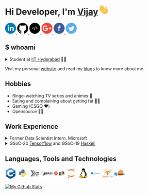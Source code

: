 # Hi Developer, I'm <a href="https://vijayphoenix.github.io/">Vijay</a><img src="https://raw.githubusercontent.com/vijayphoenix/vijayphoenix/master/gifs/Hi.gif" width="36px">

<p float="left">
<a href="https://www.linkedin.com/in/vijaytadikamalla" title="Linkedin">
    <img src="https://raw.githubusercontent.com/vijayphoenix/vijayphoenix/master/logos/linkedin.png" width="36px"/>
</a>
<a href="https://github.com/vijayphoenix" title="GitHub">
    <img src="https://raw.githubusercontent.com/vijayphoenix/vijayphoenix/master/logos/github.png" width="36px"/>
</a>
<a href="https://vijayphoenix.github.io" title="Personal Website">
    <img src="https://raw.githubusercontent.com/vijayphoenix/vijayphoenix/master/logos/code1.png" width="36px"/>
</a>
<a href="mailto:cs17btech11040@iith.ac.in" title="E-mail">
    <img src="https://raw.githubusercontent.com/vijayphoenix/vijayphoenix/master/logos/google-plus.png" width="36px"/>
</a>
<a href="https://www.facebook.com/vijay.tadikamalla/" title="Facebook">
    <img src="https://raw.githubusercontent.com/vijayphoenix/vijayphoenix/master/logos/facebook.png" width="36px"/>
</a>
<a href="https://twitter.com/vijayphoenix1" title="Twitter">
    <img src="https://raw.githubusercontent.com/vijayphoenix/vijayphoenix/master/logos/twitter.png" width="36px"/>
</a>
</p>

## $ whoami

<details>
<summary>Student at <a href="https://iith.ac.in/">IIT Hyderabad</a> 👨‍🎓</summary>
<ul>
  <li>Final year, B. Tech (2017- exp 2021).</li>
  <li>Majoring in Computer Science and Engineering.</li>
</ul>
</details>

Visit my personal [website](https://vijayphoenix.github.io) and read my [blogs](https://vijayphoenix.github.io/blog) to know more about me.

## Hobbies

* Binge-watching TV series and animes 👀
* Eating and complaining about getting fat 🤷‍♂️
* Gaming (CSGO ❤️)
* Opensource 👨‍💻

## Work Experience

<details>
<summary>Former Data Scientist Intern, Microsoft</summary>
<ul>
    <li>Added an Optical Character Recognition (OCR) feature into the new Edge browser's PDF viewer.</li>
</ul>
</details>
<details>
<summary>GSoC-20 <a href="https://summerofcode.withgoogle.com/organizations/5907771876179968/">Tensorflow</a> and GSoC-19 <a href="https://summerofcode.withgoogle.com/archive/2019/organizations/6049761981890560/">Haskell</a></summary>
<ul>
    <li>Worked on <a href="https://summerofcode.withgoogle.com/projects/#4608877833748480" target="_blank">Tensorflow Datasets</a> library with Tensorflow Organisation.</li>
    <li>Worked on <a href="https://summerofcode.withgoogle.com/archive/2019/projects/5677076210778112/" target="_blank">HsYAML</a> library with Haskell Organisation.</li>
</ul>
</details>

## Languages, Tools and Technologies

<p float="left">
<img width="36px" title="C++" src="https://raw.githubusercontent.com/github/explore/80688e429a7d4ef2fca1e82350fe8e3517d3494d/topics/cpp/cpp.png">
<img width="36px" title="Python" src="https://raw.githubusercontent.com/github/explore/80688e429a7d4ef2fca1e82350fe8e3517d3494d/topics/python/python.png">
<img width="36px" title="Haskell" src="https://raw.githubusercontent.com/github/explore/80688e429a7d4ef2fca1e82350fe8e3517d3494d/topics/haskell/haskell.png">
<img width="36px" title="Bash" src="https://raw.githubusercontent.com/github/explore/80688e429a7d4ef2fca1e82350fe8e3517d3494d/topics/bash/bash.png">
<img width="36px" title="Git" src="https://raw.githubusercontent.com/github/explore/80688e429a7d4ef2fca1e82350fe8e3517d3494d/topics/git/git.png">
<img width="36px" title="Jupyter notebook" src="https://raw.githubusercontent.com/github/explore/80688e429a7d4ef2fca1e82350fe8e3517d3494d/topics/jupyter-notebook/jupyter-notebook.png">
<img width="36px" title="Linux" src="https://raw.githubusercontent.com/github/explore/80688e429a7d4ef2fca1e82350fe8e3517d3494d/topics/linux/linux.png">
<img width="36px" title="Windows" src="https://raw.githubusercontent.com/github/explore/80688e429a7d4ef2fca1e82350fe8e3517d3494d/topics/windows/windows.png">
<img width="36px" title="Tensorflow" src="https://raw.githubusercontent.com/github/explore/80688e429a7d4ef2fca1e82350fe8e3517d3494d/topics/tensorflow/tensorflow.png">
<img width="36px" title="Scikit-learn" src="https://raw.githubusercontent.com/github/explore/80688e429a7d4ef2fca1e82350fe8e3517d3494d/topics/scikit-learn/scikit-learn.png">
</p>

[![My Github Stats](https://github-readme-stats.vercel.app/api?username=vijayphoenix&show_icons=true&count_private=true&include_all_commits=true)](https://github.com/vijayphoenix/)
